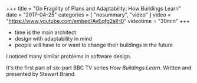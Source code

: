 +++
title = "On Fragility of Plans and Adaptability: How Buildings Learn"
date =  "2017-04-25"
categories = [ "nosummary", "video" ]
video = "https://www.youtube.com/embed/AvEqfg2sIH0"
videotime = "30min"
+++

+ time is the main architect
+ design with adaptability in mind
+ people will have to or want to change their buildings in the future

I noticed many similar problems in software design.

It's the first part of six-part BBC TV series *How Buildings Learn*.
Written and presented by Stewart Brand.
